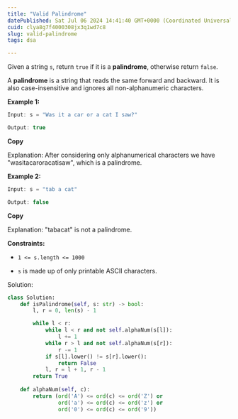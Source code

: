 ```yaml
---
title: "Valid Palindrome"
datePublished: Sat Jul 06 2024 14:41:40 GMT+0000 (Coordinated Universal Time)
cuid: clya8g7f4000308jx3q1wd7c8
slug: valid-palindrome
tags: dsa

---
```


Given a string `s`, return `true` if it is a **palindrome**, otherwise return `false`.

A **palindrome** is a string that reads the same forward and backward. It is also case-insensitive and ignores all non-alphanumeric characters.

**Example 1:**

```java
Input: s = "Was it a car or a cat I saw?"

Output: true
```

**Copy**

Explanation: After considering only alphanumerical characters we have "wasitacaroracatisaw", which is a palindrome.

**Example 2:**

```java
Input: s = "tab a cat"

Output: false
```

**Copy**

Explanation: "tabacat" is not a palindrome.

**Constraints:**

* `1 <= s.length <= 1000`
    
* `s` is made up of only printable ASCII characters.
    

Solution:

```python
class Solution:
    def isPalindrome(self, s: str) -> bool:
        l, r = 0, len(s) - 1

        while l < r:
            while l < r and not self.alphaNum(s[l]):
                l += 1
            while r > l and not self.alphaNum(s[r]):
                r -= 1
            if s[l].lower() != s[r].lower():
                return False
            l, r = l + 1, r - 1
        return True
    
    def alphaNum(self, c):
        return (ord('A') <= ord(c) <= ord('Z') or 
                ord('a') <= ord(c) <= ord('z') or 
                ord('0') <= ord(c) <= ord('9'))
```